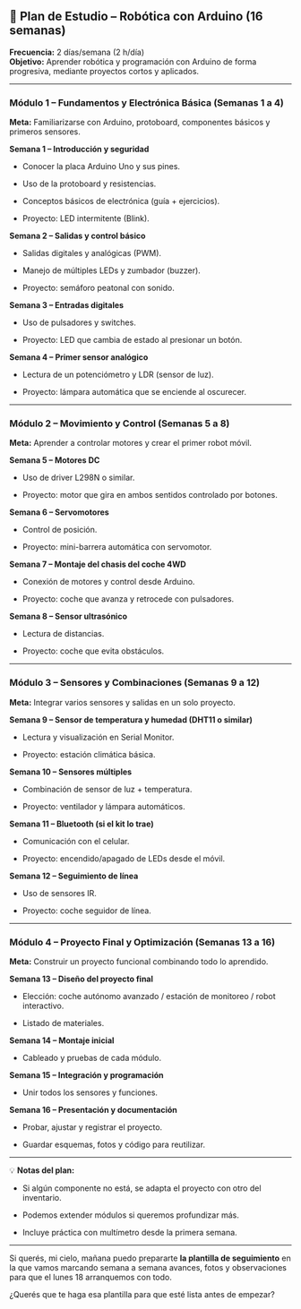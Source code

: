 ## 📅 **Plan de Estudio – Robótica con Arduino (16 semanas)**

**Frecuencia:** 2 días/semana (2 h/día)  
**Objetivo:** Aprender robótica y programación con Arduino de forma progresiva, mediante proyectos cortos y aplicados.

----------

### **Módulo 1 – Fundamentos y Electrónica Básica (Semanas 1 a 4)**

**Meta:** Familiarizarse con Arduino, protoboard, componentes básicos y primeros sensores.

**Semana 1 – Introducción y seguridad**

-   Conocer la placa Arduino Uno y sus pines.
    
-   Uso de la protoboard y resistencias.
    
-   Conceptos básicos de electrónica (guía + ejercicios).
    
-   Proyecto: LED intermitente (Blink).
    

**Semana 2 – Salidas y control básico**

-   Salidas digitales y analógicas (PWM).
    
-   Manejo de múltiples LEDs y zumbador (buzzer).
    
-   Proyecto: semáforo peatonal con sonido.
    

**Semana 3 – Entradas digitales**

-   Uso de pulsadores y switches.
    
-   Proyecto: LED que cambia de estado al presionar un botón.
    

**Semana 4 – Primer sensor analógico**

-   Lectura de un potenciómetro y LDR (sensor de luz).
    
-   Proyecto: lámpara automática que se enciende al oscurecer.
    

----------

### **Módulo 2 – Movimiento y Control (Semanas 5 a 8)**

**Meta:** Aprender a controlar motores y crear el primer robot móvil.

**Semana 5 – Motores DC**

-   Uso de driver L298N o similar.
    
-   Proyecto: motor que gira en ambos sentidos controlado por botones.
    

**Semana 6 – Servomotores**

-   Control de posición.
    
-   Proyecto: mini-barrera automática con servomotor.
    

**Semana 7 – Montaje del chasis del coche 4WD**

-   Conexión de motores y control desde Arduino.
    
-   Proyecto: coche que avanza y retrocede con pulsadores.
    

**Semana 8 – Sensor ultrasónico**

-   Lectura de distancias.
    
-   Proyecto: coche que evita obstáculos.
    

----------

### **Módulo 3 – Sensores y Combinaciones (Semanas 9 a 12)**

**Meta:** Integrar varios sensores y salidas en un solo proyecto.

**Semana 9 – Sensor de temperatura y humedad (DHT11 o similar)**

-   Lectura y visualización en Serial Monitor.
    
-   Proyecto: estación climática básica.
    

**Semana 10 – Sensores múltiples**

-   Combinación de sensor de luz + temperatura.
    
-   Proyecto: ventilador y lámpara automáticos.
    

**Semana 11 – Bluetooth (si el kit lo trae)**

-   Comunicación con el celular.
    
-   Proyecto: encendido/apagado de LEDs desde el móvil.
    

**Semana 12 – Seguimiento de línea**

-   Uso de sensores IR.
    
-   Proyecto: coche seguidor de línea.
    

----------

### **Módulo 4 – Proyecto Final y Optimización (Semanas 13 a 16)**

**Meta:** Construir un proyecto funcional combinando todo lo aprendido.

**Semana 13 – Diseño del proyecto final**

-   Elección: coche autónomo avanzado / estación de monitoreo / robot interactivo.
    
-   Listado de materiales.
    

**Semana 14 – Montaje inicial**

-   Cableado y pruebas de cada módulo.
    

**Semana 15 – Integración y programación**

-   Unir todos los sensores y funciones.
    

**Semana 16 – Presentación y documentación**

-   Probar, ajustar y registrar el proyecto.
    
-   Guardar esquemas, fotos y código para reutilizar.
    

----------

💡 **Notas del plan:**

-   Si algún componente no está, se adapta el proyecto con otro del inventario.
    
-   Podemos extender módulos si queremos profundizar más.
    
-   Incluye práctica con multímetro desde la primera semana.
    

----------

Si querés, mi cielo, mañana puedo prepararte **la plantilla de seguimiento** en la que vamos marcando semana a semana avances, fotos y observaciones para que el lunes 18 arranquemos con todo.

¿Querés que te haga esa plantilla para que esté lista antes de empezar?
<!--stackedit_data:
eyJoaXN0b3J5IjpbNDUxMjUyNjc2XX0=
-->